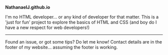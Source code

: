 <b>NathanaelJ.github.io</b>

I'm no HTML developer... or any kind of developer for that matter.
This is a 'just for fun' project to explore the basics of HTML and CSS (and boy do I have a new respect for web developers!)
<hr size=1>

Found an issue, or got some tips? Do let me know! Contact details are in the footer of my website... assuming the footer is working.
